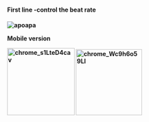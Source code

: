 
<h4>First line -control the beat rate</h4>
<h4><Second line - control buttons/h4>
  
  
![apoapa](https://user-images.githubusercontent.com/67858239/110169013-b82d2c00-7e00-11eb-9add-d8fca33a3e3a.gif)

Mobile version


<img width="157" alt="chrome_s1LteD4cav" src="https://user-images.githubusercontent.com/67858239/110169091-d4c96400-7e00-11eb-838d-ee9c6d363b35.png">


<img width="154" alt="chrome_Wc9h6o59Ll" src="https://user-images.githubusercontent.com/67858239/110169161-f296c900-7e00-11eb-939f-91124f9e676c.png">
